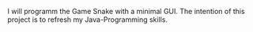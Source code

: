 I will programm the Game Snake with a minimal GUI.
The intention of this project is to refresh my Java-Programming skills.

